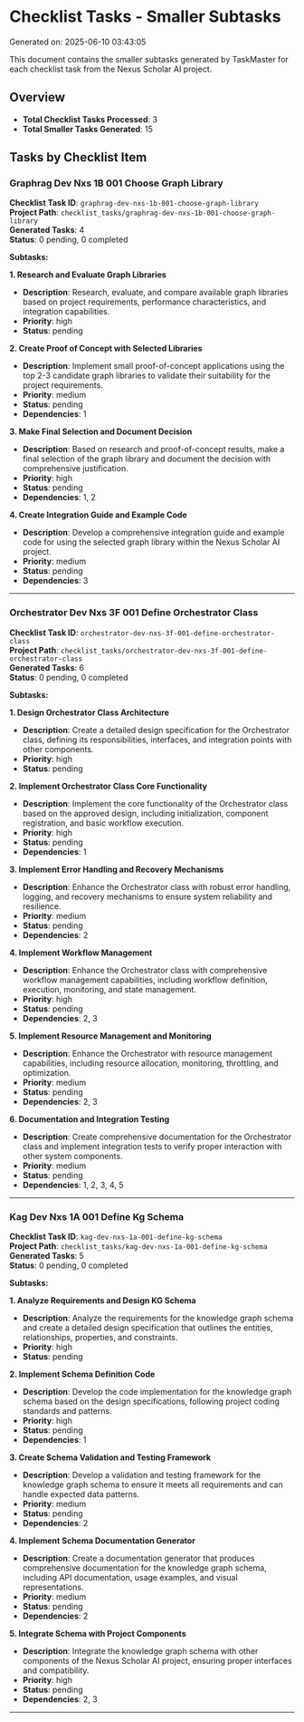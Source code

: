 # Checklist Tasks - Smaller Subtasks

Generated on: 2025-06-10 03:43:05

This document contains the smaller subtasks generated by TaskMaster for each checklist task from the Nexus Scholar AI project.

## Overview

- **Total Checklist Tasks Processed**: 3
- **Total Smaller Tasks Generated**: 15

## Tasks by Checklist Item

### Graphrag Dev Nxs 1B 001 Choose Graph Library

**Checklist Task ID**: `graphrag-dev-nxs-1b-001-choose-graph-library`  
**Project Path**: `checklist_tasks/graphrag-dev-nxs-1b-001-choose-graph-library`  
**Generated Tasks**: 4  
**Status**: 0 pending, 0 completed

**Subtasks:**

**1. Research and Evaluate Graph Libraries**
- **Description**: Research, evaluate, and compare available graph libraries based on project requirements, performance characteristics, and integration capabilities.
- **Priority**: high
- **Status**: pending

**2. Create Proof of Concept with Selected Libraries**
- **Description**: Implement small proof-of-concept applications using the top 2-3 candidate graph libraries to validate their suitability for the project requirements.
- **Priority**: medium
- **Status**: pending
- **Dependencies**: 1

**3. Make Final Selection and Document Decision**
- **Description**: Based on research and proof-of-concept results, make a final selection of the graph library and document the decision with comprehensive justification.
- **Priority**: high
- **Status**: pending
- **Dependencies**: 1, 2

**4. Create Integration Guide and Example Code**
- **Description**: Develop a comprehensive integration guide and example code for using the selected graph library within the Nexus Scholar AI project.
- **Priority**: medium
- **Status**: pending
- **Dependencies**: 3

---

### Orchestrator Dev Nxs 3F 001 Define Orchestrator Class

**Checklist Task ID**: `orchestrator-dev-nxs-3f-001-define-orchestrator-class`  
**Project Path**: `checklist_tasks/orchestrator-dev-nxs-3f-001-define-orchestrator-class`  
**Generated Tasks**: 6  
**Status**: 0 pending, 0 completed

**Subtasks:**

**1. Design Orchestrator Class Architecture**
- **Description**: Create a detailed design specification for the Orchestrator class, defining its responsibilities, interfaces, and integration points with other components.
- **Priority**: high
- **Status**: pending

**2. Implement Orchestrator Class Core Functionality**
- **Description**: Implement the core functionality of the Orchestrator class based on the approved design, including initialization, component registration, and basic workflow execution.
- **Priority**: high
- **Status**: pending
- **Dependencies**: 1

**3. Implement Error Handling and Recovery Mechanisms**
- **Description**: Enhance the Orchestrator class with robust error handling, logging, and recovery mechanisms to ensure system reliability and resilience.
- **Priority**: medium
- **Status**: pending
- **Dependencies**: 2

**4. Implement Workflow Management**
- **Description**: Enhance the Orchestrator class with comprehensive workflow management capabilities, including workflow definition, execution, monitoring, and state management.
- **Priority**: high
- **Status**: pending
- **Dependencies**: 2, 3

**5. Implement Resource Management and Monitoring**
- **Description**: Enhance the Orchestrator with resource management capabilities, including resource allocation, monitoring, throttling, and optimization.
- **Priority**: medium
- **Status**: pending
- **Dependencies**: 2, 3

**6. Documentation and Integration Testing**
- **Description**: Create comprehensive documentation for the Orchestrator class and implement integration tests to verify proper interaction with other system components.
- **Priority**: medium
- **Status**: pending
- **Dependencies**: 1, 2, 3, 4, 5

---

### Kag Dev Nxs 1A 001 Define Kg Schema

**Checklist Task ID**: `kag-dev-nxs-1a-001-define-kg-schema`  
**Project Path**: `checklist_tasks/kag-dev-nxs-1a-001-define-kg-schema`  
**Generated Tasks**: 5  
**Status**: 0 pending, 0 completed

**Subtasks:**

**1. Analyze Requirements and Design KG Schema**
- **Description**: Analyze the requirements for the knowledge graph schema and create a detailed design specification that outlines the entities, relationships, properties, and constraints.
- **Priority**: high
- **Status**: pending

**2. Implement Schema Definition Code**
- **Description**: Develop the code implementation for the knowledge graph schema based on the design specifications, following project coding standards and patterns.
- **Priority**: high
- **Status**: pending
- **Dependencies**: 1

**3. Create Schema Validation and Testing Framework**
- **Description**: Develop a validation and testing framework for the knowledge graph schema to ensure it meets all requirements and can handle expected data patterns.
- **Priority**: medium
- **Status**: pending
- **Dependencies**: 2

**4. Implement Schema Documentation Generator**
- **Description**: Create a documentation generator that produces comprehensive documentation for the knowledge graph schema, including API documentation, usage examples, and visual representations.
- **Priority**: medium
- **Status**: pending
- **Dependencies**: 2

**5. Integrate Schema with Project Components**
- **Description**: Integrate the knowledge graph schema with other components of the Nexus Scholar AI project, ensuring proper interfaces and compatibility.
- **Priority**: high
- **Status**: pending
- **Dependencies**: 2, 3

---

